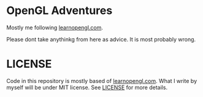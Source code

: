 # OpenGL Adventures

Mostly me following [learnopengl.com](https://learnopengl.com/).

Please dont take anythinkg from here as advice. It is most probably wrong.

# LICENSE

Code in this repository is mostly based of [learnopengl.com](https://learnopengl.com/).
What I write by myself will be under MIT license. See [LICENSE](LICENSE) for more details.
